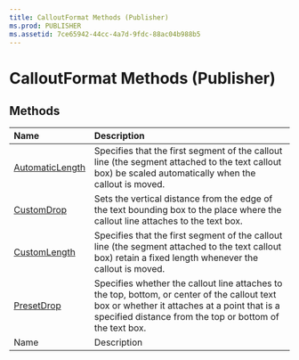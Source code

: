 ```yaml
---
title: CalloutFormat Methods (Publisher)
ms.prod: PUBLISHER
ms.assetid: 7ce65942-44cc-4a7d-9fdc-88ac04b988b5
---
```



# CalloutFormat Methods (Publisher)

## Methods



|**Name**|**Description**|
|:-----|:-----|
| [AutomaticLength](calloutformat-automaticlength-method-publisher.md)|Specifies that the first segment of the callout line (the segment attached to the text callout box) be scaled automatically when the callout is moved.|
| [CustomDrop](calloutformat-customdrop-method-publisher.md)|Sets the vertical distance from the edge of the text bounding box to the place where the callout line attaches to the text box.|
| [CustomLength](calloutformat-customlength-method-publisher.md)|Specifies that the first segment of the callout line (the segment attached to the text callout box) retain a fixed length whenever the callout is moved.|
| [PresetDrop](calloutformat-presetdrop-method-publisher.md)|Specifies whether the callout line attaches to the top, bottom, or center of the callout text box or whether it attaches at a point that is a specified distance from the top or bottom of the text box.|
|Name|Description|

